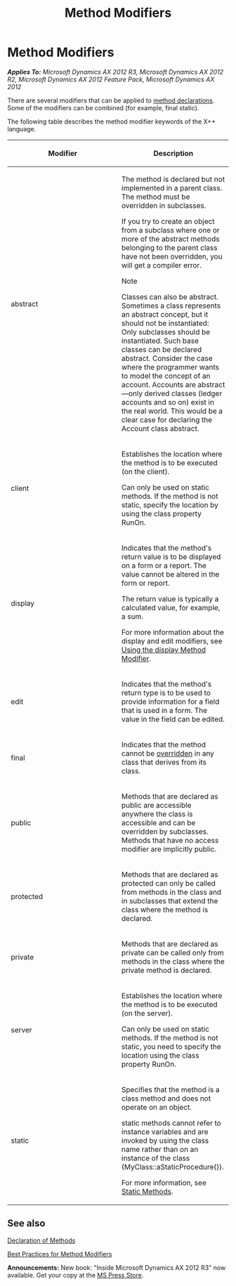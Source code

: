 ﻿---
title: Method Modifiers
TOCTitle: Method Modifiers
ms:assetid: fa777ae5-56e6-4851-a99e-004196c27549
ms:mtpsurl: https://msdn.microsoft.com/en-us/library/Aa891619(v=AX.60)
ms:contentKeyID: 35254191
ms.date: 05/18/2015
mtps_version: v=AX.60
---

# Method Modifiers 


_**Applies To:** Microsoft Dynamics AX 2012 R3, Microsoft Dynamics AX 2012 R2, Microsoft Dynamics AX 2012 Feature Pack, Microsoft Dynamics AX 2012_

There are several modifiers that can be applied to [method declarations](declaration-of-methods.md). Some of the modifiers can be combined (for example, final static).

The following table describes the method modifier keywords of the X++ language.

<table>
<colgroup>
<col style="width: 50%" />
<col style="width: 50%" />
</colgroup>
<thead>
<tr class="header">
<th><p>Modifier</p></th>
<th><p>Description</p></th>
</tr>
</thead>
<tbody>
<tr class="odd">
<td><p>abstract</p></td>
<td><p>The method is declared but not implemented in a parent class. The method must be overridden in subclasses.</p>
<p>If you try to create an object from a subclass where one or more of the abstract methods belonging to the parent class have not been overridden, you will get a compiler error.</p>

> [!note]  
> <P>Classes can also be abstract. Sometimes a class represents an abstract concept, but it should not be instantiated: Only subclasses should be instantiated. Such base classes can be declared abstract. Consider the case where the programmer wants to model the concept of an account. Accounts are abstract—only derived classes (ledger accounts and so on) exist in the real world. This would be a clear case for declaring the Account class abstract.</P>

</td>
</tr>
<tr class="even">
<td><p>client</p></td>
<td><p>Establishes the location where the method is to be executed (on the client).</p>
<p>Can only be used on static methods. If the method is not static, specify the location by using the class property RunOn.</p></td>
</tr>
<tr class="odd">
<td><p>display</p></td>
<td><p>Indicates that the method's return value is to be displayed on a form or a report. The value cannot be altered in the form or report.</p>
<p>The return value is typically a calculated value, for example, a sum.</p>
<p>For more information about the display and edit modifiers, see <a href="using-the-display-method-modifier.md">Using the display Method Modifier</a>.</p></td>
</tr>
<tr class="even">
<td><p>edit</p></td>
<td><p>Indicates that the method's return type is to be used to provide information for a field that is used in a form. The value in the field can be edited.</p></td>
</tr>
<tr class="odd">
<td><p>final</p></td>
<td><p>Indicates that the method cannot be <a href="overriding-a-method.md">overridden</a> in any class that derives from its class.</p></td>
</tr>
<tr class="even">
<td><p>public</p></td>
<td><p>Methods that are declared as public are accessible anywhere the class is accessible and can be overridden by subclasses. Methods that have no access modifier are implicitly public.</p></td>
</tr>
<tr class="odd">
<td><p>protected</p></td>
<td><p>Methods that are declared as protected can only be called from methods in the class and in subclasses that extend the class where the method is declared.</p></td>
</tr>
<tr class="even">
<td><p>private</p></td>
<td><p>Methods that are declared as private can be called only from methods in the class where the private method is declared.</p></td>
</tr>
<tr class="odd">
<td><p>server</p></td>
<td><p>Establishes the location where the method is to be executed (on the server).</p>
<p>Can only be used on static methods. If the method is not static, you need to specify the location using the class property RunOn.</p></td>
</tr>
<tr class="even">
<td><p>static</p></td>
<td><p>Specifies that the method is a class method and does not operate on an object.</p>
<p>static methods cannot refer to instance variables and are invoked by using the class name rather than on an instance of the class (MyClass::aStaticProcedure()).</p>
<p>For more information, see <a href="static-methods.md">Static Methods</a>.</p></td>
</tr>
</tbody>
</table>


## See also

[Declaration of Methods](declaration-of-methods.md)

[Best Practices for Method Modifiers](best-practices-for-method-modifiers.md)

  
**Announcements:** New book: "Inside Microsoft Dynamics AX 2012 R3" now available. Get your copy at the [MS Press Store](https://www.microsoftpressstore.com/store/inside-microsoft-dynamics-ax-2012-r3-9780735685109).

